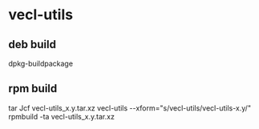 # vecl-utils

## deb build
dpkg-buildpackage

## rpm build
tar Jcf vecl-utils_x.y.tar.xz vecl-utils --xform="s/vecl-utils/vecl-utils-x.y/"
rpmbuild -ta vecl-utils_x.y.tar.xz
